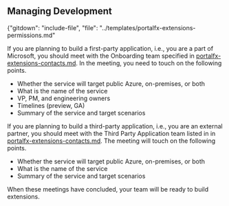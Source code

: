 <a name="managing-development"></a>
## Managing Development

{"gitdown": "include-file", "file": "../templates/portalfx-extensions-permissions.md"

If you are planning to build a first-party application, i.e., you are a part of Microsoft, you should meet with the Onboarding team specified in [portalfx-extensions-contacts.md](portalfx-extensions-contacts.md). In the meeting, you need to touch on the following points.
* Whether the service will target public Azure, on-premises, or both
* 	What is the name of the service
* 	VP, PM, and engineering owners
* 	Timelines (preview, GA)
* 	Summary of the service and target scenarios

If you are planning to build a third-party application, i.e., you are an external partner, you should meet with the Third Party Application team listed in  in [portalfx-extensions-contacts.md](portalfx-extensions-contacts.md). The meeting will touch on the following points.
* 	Whether the service will target public Azure, on-premises, or both
* 	What is the name of the service
* 	Summary of the service and target scenarios

When these meetings have concluded, your team will be ready to build extensions.
